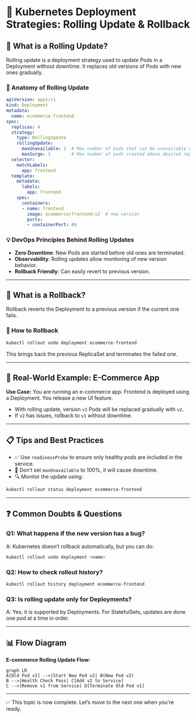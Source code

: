 # 🚀 Kubernetes Deployment Strategies: Rolling Update & Rollback

## 📌 What is a Rolling Update?

Rolling update is a deployment strategy used to update Pods in a Deployment without downtime. It replaces old versions of Pods with new ones gradually.

### 🔬 Anatomy of Rolling Update

```yaml
apiVersion: apps/v1
kind: Deployment
metadata:
  name: ecommerce-frontend
spec:
  replicas: 4
  strategy:
    type: RollingUpdate
    rollingUpdate:
      maxUnavailable: 1  # Max number of pods that can be unavailable during update
      maxSurge: 1        # Max number of pods created above desired replicas
  selector:
    matchLabels:
      app: frontend
  template:
    metadata:
      labels:
        app: frontend
    spec:
      containers:
      - name: frontend
        image: ecommerce/frontend:v2  # new version
        ports:
        - containerPort: 80
```

### 💡 DevOps Principles Behind Rolling Updates

* **Zero Downtime**: New Pods are started before old ones are terminated.
* **Observability**: Rolling updates allow monitoring of new version behavior.
* **Rollback Friendly**: Can easily revert to previous version.

---

## 📌 What is a Rollback?

Rollback reverts the Deployment to a previous version if the current one fails.

### 🔁 How to Rollback

```bash
kubectl rollout undo deployment ecommerce-frontend
```

This brings back the previous ReplicaSet and terminates the failed one.

---

## 🧠 Real-World Example: E-Commerce App

**Use Case:**
You are running an e-commerce app. Frontend is deployed using a Deployment. You release a new UI feature.

* With rolling update, version `v1` Pods will be replaced gradually with `v2`.
* If `v2` has issues, rollback to `v1` without downtime.

---

## 📋 Tips and Best Practices

* ✅ Use `readinessProbe` to ensure only healthy pods are included in the service.
* 🛑 Don’t set `maxUnavailable` to 100%, it will cause downtime.
* 🔍 Monitor the update using:

```bash
kubectl rollout status deployment ecommerce-frontend
```

---

## ❓ Common Doubts & Questions

### Q1: What happens if the new version has a bug?

A: Kubernetes doesn’t rollback automatically, but you can do:

```bash
kubectl rollout undo deployment <name>
```

### Q2: How to check rollout history?

```bash
kubectl rollout history deployment ecommerce-frontend
```

### Q3: Is rolling update only for Deployments?

A: Yes, it is supported by Deployments. For StatefulSets, updates are done one pod at a time in order.

---

## 📊 Flow Diagram

**E-commerce Rolling Update Flow:**

```mermaid
graph LR
A[Old Pod v1] -->|Start New Pod v2| B(New Pod v2)
B -->|Health Check Pass| C[Add v2 to Service]
C -->|Remove v1 from Service| D[Terminate Old Pod v1]
```

---

✅ This topic is now complete. Let’s move to the next one when you're ready.
